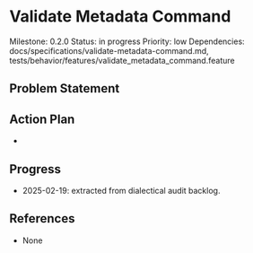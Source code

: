 # Validate Metadata Command
Milestone: 0.2.0
Status: in progress
Priority: low
Dependencies: docs/specifications/validate-metadata-command.md, tests/behavior/features/validate_metadata_command.feature

## Problem Statement
<description>


## Action Plan
- <tasks>

## Progress
- 2025-02-19: extracted from dialectical audit backlog.

## References
- None
